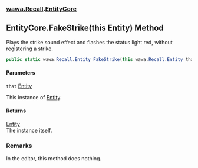 ### [wawa.Recall](wawa.Recall.md 'wawa.Recall').[EntityCore](EntityCore.md 'wawa.Recall.EntityCore')

## EntityCore.FakeStrike(this Entity) Method

Plays the strike sound effect and flashes the status light red, without registering a strike.

```csharp
public static wawa.Recall.Entity FakeStrike(this wawa.Recall.Entity that);
```
#### Parameters

<a name='wawa.Recall.EntityCore.FakeStrike(thiswawa.Recall.Entity).that'></a>

`that` [Entity](Entity.md 'wawa.Recall.Entity')

This instance of [Entity](Entity.md 'wawa.Recall.Entity').

#### Returns
[Entity](Entity.md 'wawa.Recall.Entity')  
The instance itself.

### Remarks
  
In the editor, this method does nothing.